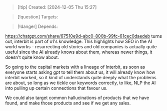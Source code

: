 
>[!tip] Created: [2024-12-05 Thu 15:27]

>[!question] Targets: 

>[!danger] Depends: 

https://chatgpt.com/share/67510e9d-abc0-800b-99fc-61cec0daedeb turns out, interbit is part of o1's knowledge.  This highlights how SEO in the AI world works - resurrecting old stories and old companies is actually quite useful since the AI already knows about them, whereas newer things, it doesn't quite know about.

So going to the capital markets with a lineage of Interbit, as soon as everyone starts asking gpt to tell them about us, it will already know how interbit worked, so it kind of understands quite deeply what the problems are about, so long as we tickle our keywords correctly, to like, NLP the AI into pulling up certain connections that favour us.

We could also target common hallucinations of products that we have found, and make those products and see if we get any sales.